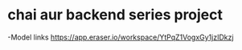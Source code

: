 # chai aur backend series project

-Model links https://app.eraser.io/workspace/YtPqZ1VogxGy1jzIDkzj